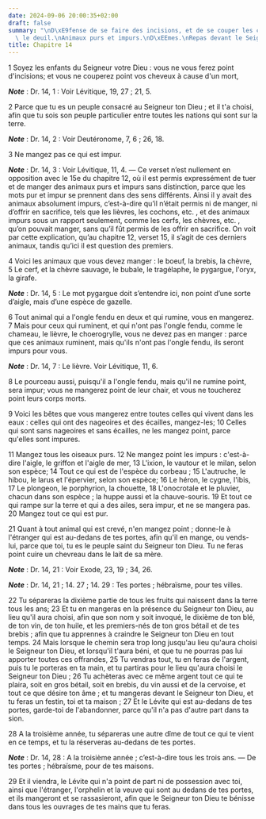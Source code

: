 ```yaml
---
date: 2024-09-06 20:00:35+02:00
draft: false
summary: "\nD\xE9fense de se faire des incisions, et de se couper les cheveux dans\
  \ le deuil.\nAnimaux purs et impurs.\nD\xEEmes.\nRepas devant le Seigneur.\n"
title: Chapitre 14
---
```





1 Soyez les enfants du Seigneur votre Dieu : vous ne vous ferez point d'incisions; et vous ne couperez point vos cheveux à cause d'un mort,

***Note*** :  Dr. 14, 1 : Voir Lévitique, 19, 27 ; 21, 5.

2 Parce que tu es un peuple consacré au Seigneur ton Dieu ; et il t'a choisi, afin que tu sois son peuple particulier entre toutes les nations qui sont sur la terre.

***Note*** :  Dr. 14, 2 : Voir Deutéronome, 7, 6 ; 26, 18.


3 Ne mangez pas ce qui est impur.

***Note*** :  Dr. 14, 3 : Voir Lévitique, 11, 4. ― Ce verset n’est nullement en opposition avec le 15e du chapitre 12, où il est permis expressément de tuer et de manger des animaux purs et impurs sans distinction, parce que les mots pur et impur se prennent dans des sens différents. Ainsi il y avait des animaux absolument impurs, c’est-à-dire qu’il n’était permis ni de manger, ni d’offrir en sacrifice, tels que les lièvres, les cochons, etc. , et des animaux impurs sous un rapport seulement, comme les cerfs, les chèvres, etc. , qu’on pouvait manger, sans qu’il fût permis de les offrir en sacrifice. On voit par cette explication, qu’au chapitre 12, verset 15, il s’agit de ces derniers animaux, tandis qu’ici il est question des premiers.


4 Voici les animaux que vous devez manger : le boeuf, la brebis, la chèvre, 5 Le cerf, et la chèvre sauvage, le bubale, le tragélaphe, le pygargue, l'oryx, la girafe.

***Note*** :  Dr. 14, 5 : Le mot pygargue doit s’entendre ici, non point d’une sorte d’aigle, mais d’une espèce de gazelle.

6 Tout animal qui a l'ongle fendu en deux et qui rumine, vous en mangerez. 7 Mais pour ceux qui ruminent, et qui n'ont pas l'ongle fendu, comme le chameau, le lièvre, le choerogrylle, vous ne devez pas en manger : parce que ces animaux ruminent, mais qu'ils n'ont pas l'ongle fendu, ils seront impurs pour vous.

***Note*** :  Dr. 14, 7 : Le lièvre. Voir Lévitique, 11, 6.

8 Le pourceau aussi, puisqu'il a l'ongle fendu, mais qu'il ne rumine point, sera impur; vous ne mangerez point de leur chair, et vous ne toucherez point leurs corps morts.


9 Voici les bêtes que vous mangerez entre toutes celles qui vivent dans les eaux : celles qui ont des nageoires et des écailles, mangez-les; 10 Celles qui sont sans nageoires et sans écailles, ne les mangez point, parce qu'elles sont impures.


11 Mangez tous les oiseaux purs. 12 Ne mangez point les impurs : c'est-à-dire l'aigle, le griffon et l'aigle de mer, 13 L'ixion, le vautour et le milan, selon son espèce; 14 Tout ce qui est de l'espèce du corbeau ; 15 L'autruche, le hibou, le larus et l'épervier, selon son espèce; 16 Le héron, le cygne, l'ibis, 17 Le plongeon, le porphyrion, la chouette, 18 L'onocrotale et le pluvier, chacun dans son espèce ; la huppe aussi et la chauve-souris. 19 Et tout ce qui rampe sur la terre et qui a des ailes, sera impur, et ne se mangera pas. 20 Mangez tout ce qui est pur.


21 Quant à tout animal qui est crevé, n'en mangez point ; donne-le à l'étranger qui est au-dedans de tes portes, afin qu'il en mange, ou vends-lui, parce que toi, tu es le peuple saint du Seigneur ton Dieu. Tu ne feras point cuire un chevreau dans le lait de sa mère.

***Note*** :  Dr. 14, 21 : Voir Exode, 23, 19 ; 34, 26.

***Note*** :  Dr. 14, 21 ; 14. 27 ; 14. 29 : Tes portes ; hébraïsme, pour tes villes.


22 Tu sépareras la dixième partie de tous les fruits qui naissent dans la terre tous les ans; 23 Et tu en mangeras en la présence du Seigneur ton Dieu, au lieu qu'il aura choisi, afin que son nom y soit invoqué, le dixième de ton blé, de ton vin, de ton huile, et les premiers-nés de ton gros bétail et de tes brebis ; afin que tu apprennes à craindre le Seigneur ton Dieu en tout temps. 24 Mais lorsque le chemin sera trop long jusqu'au lieu qu'aura choisi le Seigneur ton Dieu, et lorsqu'il t'aura béni, et que tu ne pourras pas lui apporter toutes ces offrandes, 25 Tu vendras tout, tu en feras de l'argent, puis tu le porteras en ta main, et tu partiras pour le lieu qu'aura choisi le Seigneur ton Dieu ; 26 Tu achèteras avec ce même argent tout ce qui te plaira, soit en gros bétail, soit en brebis, du vin aussi et de la cervoise, et tout ce que désire ton âme ; et tu mangeras devant le Seigneur ton Dieu, et tu feras un festin, toi et ta maison ; 27 Et le Lévite qui est au-dedans de tes portes, garde-toi de
l'abandonner, parce qu'il n'a pas d'autre part dans ta sion.


28 A la troisième année, tu sépareras une autre dîme de tout ce qui te vient en ce temps, et tu la réserveras au-dedans de tes portes.

***Note*** :  Dr. 14, 28 : A la troisième année ; c’est-à-dire tous les trois ans. ― De tes portes ; hébraïsme, pour de tes maisons.

29 Et il viendra, le Lévite qui n'a point de part ni de possession avec toi, ainsi que l'étranger, l'orphelin et la veuve qui sont au dedans de tes portes, et ils mangeront et se rassasieront, afin que le Seigneur ton Dieu te bénisse dans tous les ouvrages de tes mains que tu feras.

